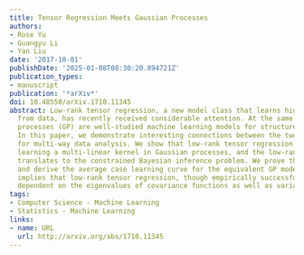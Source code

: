 ```yaml
---
title: Tensor Regression Meets Gaussian Processes
authors:
- Rose Yu
- Guangyu Li
- Yan Liu
date: '2017-10-01'
publishDate: '2025-01-08T08:30:20.894721Z'
publication_types:
- manuscript
publication: '*arXiv*'
doi: 10.48550/arXiv.1710.11345
abstract: Low-rank tensor regression, a new model class that learns high-order correlation
  from data, has recently received considerable attention. At the same time, Gaussian
  processes (GP) are well-studied machine learning models for structure learning.
  In this paper, we demonstrate interesting connections between the two, especially
  for multi-way data analysis. We show that low-rank tensor regression is essentially
  learning a multi-linear kernel in Gaussian processes, and the low-rank assumption
  translates to the constrained Bayesian inference problem. We prove the oracle inequality
  and derive the average case learning curve for the equivalent GP model. Our finding
  implies that low-rank tensor regression, though empirically successful, is highly
  dependent on the eigenvalues of covariance functions as well as variable correlations.
tags:
- Computer Science - Machine Learning
- Statistics - Machine Learning
links:
- name: URL
  url: http://arxiv.org/abs/1710.11345
---
```

